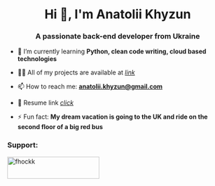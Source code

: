 <!--
**Fhockk/Fhockk** is a ✨ _special_ ✨ repository because its `README.md` (this file) appears on your GitHub profile.

Here are some ideas to get you started:

- 🔭 I’m currently working on ...
- 🌱 I’m currently learning ...
- 👯 I’m looking to collaborate on ...
- 🤔 I’m looking for help with ...
- 💬 Ask me about ...
- 📫 How to reach me: ...
- 😄 Pronouns: ...
- ⚡ Fun fact: ...
-->

<h1 align="center">Hi 👋, I'm Anatolii Khyzun</h1>
<h3 align="center">A passionate back-end developer from Ukraine</h3>

- 🌱 I’m currently learning **Python, clean code writing, cloud based technologies**

- 👨‍💻 All of my projects are available at [*link*](https://github.com/Fhockk?tab=repositories)

- 📫 How to reach me: **anatolii.khyzun@gmail.com**

- 📄 Resume link [*click*](https://drive.google.com/file/d/1p05PsFkcCKBgIMZ7u0Z0p2inm3r5_Wcz/view?usp=sharing)

- ⚡ Fun fact:  **My dream vacation is going to the UK and ride on the second floor of a big red bus**


<h3 align="left">Support:</h3>
<p><a href="https://www.buymeacoffee.com/fhockk"> <img align="left" src="https://cdn.buymeacoffee.com/buttons/v2/default-yellow.png" height="50" width="210" alt="fhockk" /></a></p><br><br>

